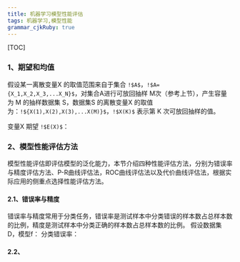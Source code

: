 ```yaml
---
title: 机器学习模型性能评估
tags: 机器学习,模型性能
grammar_cjkRuby: true
---
```


[TOC]

### 1、期望和均值

假设某一离散变量X 的取值范围来自于集合 `!$A$`，`!$A={X_1,X_2,X_3,...X_N}$`，对集合A进行可放回抽样 M次（参考上节），产生容量为 M 的抽样数据集 S，数据集S 的离散变量X 的取值为：`!${X(1),X(2),X(3),...X(M)}$`，`!$X(K)$` 表示第 K 次可放回抽样的值。

变量X 期望 `!$E(X)$`：

### 2、模型性能评估方法

模型性能评估即评估模型的泛化能力，本节介绍四种性能评估方法，分别为错误率与精度评估方法、P-R曲线评估法，ROC曲线评估法以及代价曲线评估法，根据实际应用的侧重点选择性能评估方法。

#### 2.1、错误率与精度

错误率与精度常用于分类任务，错误率是测试样本中分类错误的样本数占总样本数的比例，精度是测试样本中分类正确的样本数占总样本数的比例。
假设数据集D，模型f：
分类错误率：

#### 2.2、




